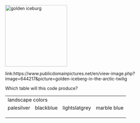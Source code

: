 <!DOCTYPE html>
<html lang="en-US">
  <body>
    <img src="https://www.publicdomainpictures.net/pictures/650000/velka/golden-iceberg-in-the-arctic-twilig.jpg" 
    alt="golden iceburg"
      width="200px" Height="200px"/>
    <p>link:https://www.publicdomainpictures.net/en/view-image.php?image=644217&picture=golden-iceberg-in-the-arctic-twilig</p>
   Which table will this code produce?
<table>
   <tr>
      <td colspan="3">landscape colors</td>
   </tr>
   <tr>
      <td style="backround-color:;">palesilver</td>
      <td style="color:#;">blackblue</td>
      <td style="color:#;">lightslatgrey</td>
      <td style="color:#;">marble blue</td>
   </tr>
   <tr>
      <td></td>
      <td></td>
      <td></td>
      <td></td>
   </tr>
   <tr>
      <td></td>
      <td></td>
      <td></td>
      <td></td>
   </tr>
   <tr>
      <td></td>
      <td></td>
      <td></td>
      <td></td>
   </tr>
</table>
  </body>
</html>
